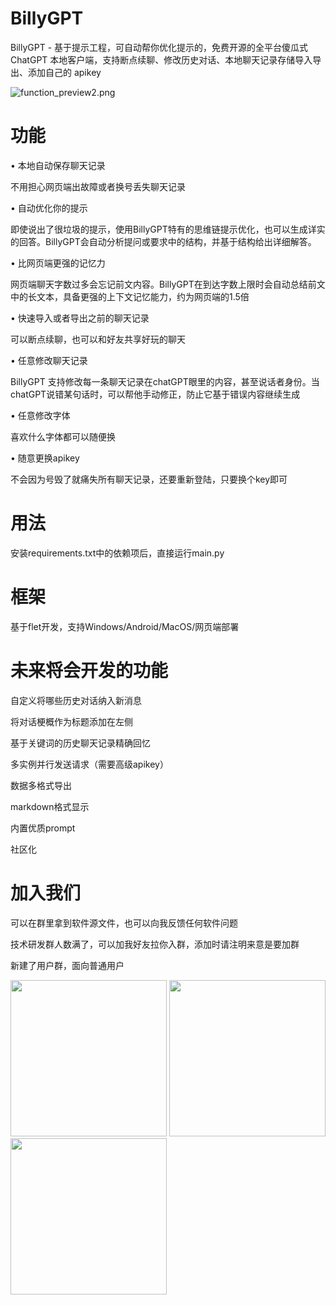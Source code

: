 # BillyGPT

BillyGPT - 基于提示工程，可自动帮你优化提示的，免费开源的全平台傻瓜式 ChatGPT 本地客户端，支持断点续聊、修改历史对话、本地聊天记录存储导入导出、添加自己的 apikey

![function_preview2.png](https://s2.loli.net/2023/03/20/Dqv932GTMre8kA5.png)

# 功能

• 本地自动保存聊天记录

不用担心网页端出故障或者换号丢失聊天记录



• 自动优化你的提示

即使说出了很垃圾的提示，使用BillyGPT特有的思维链提示优化，也可以生成详实的回答。BillyGPT会自动分析提问或要求中的结构，并基于结构给出详细解答。



• 比网页端更强的记忆力

网页端聊天字数过多会忘记前文内容。BillyGPT在到达字数上限时会自动总结前文中的长文本，具备更强的上下文记忆能力，约为网页端的1.5倍



• 快速导入或者导出之前的聊天记录

可以断点续聊，也可以和好友共享好玩的聊天



• 任意修改聊天记录

BillyGPT 支持修改每一条聊天记录在chatGPT眼里的内容，甚至说话者身份。当chatGPT说错某句话时，可以帮他手动修正，防止它基于错误内容继续生成



• 任意修改字体

喜欢什么字体都可以随便换



• 随意更换apikey

不会因为号毁了就痛失所有聊天记录，还要重新登陆，只要换个key即可

# 用法
安装requirements.txt中的依赖项后，直接运行main.py

# 框架
基于flet开发，支持Windows/Android/MacOS/网页端部署

# 未来将会开发的功能
自定义将哪些历史对话纳入新消息

将对话梗概作为标题添加在左侧

基于关键词的历史聊天记录精确回忆

多实例并行发送请求（需要高级apikey）

数据多格式导出

markdown格式显示

内置优质prompt

社区化

# 加入我们
可以在群里拿到软件源文件，也可以向我反馈任何软件问题

技术研发群人数满了，可以加我好友拉你入群，添加时请注明来意是要加群

新建了用户群，面向普通用户
<div align=left>
  <img src="https://s2.loli.net/2023/03/20/ydiOH4QIjK8PRgc.jpg" width="250"/>
<img src="https://img.picgo.net/2023/03/26/join_us86bcf5f246cb7c77.jpeg" width="250"/> <img src="https://img.picgo.net/2023/03/25/cb9d9c34a16eded377d08a1f28ad698c32b9fa312444cb1c.jpeg" width="250"/>
</div>
